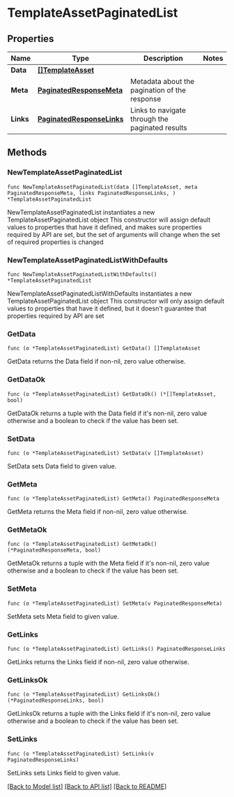# TemplateAssetPaginatedList

## Properties

Name | Type | Description | Notes
------------ | ------------- | ------------- | -------------
**Data** | [**[]TemplateAsset**](TemplateAsset.md) |  | 
**Meta** | [**PaginatedResponseMeta**](PaginatedResponseMeta.md) | Metadata about the pagination of the response | 
**Links** | [**PaginatedResponseLinks**](PaginatedResponseLinks.md) | Links to navigate through the paginated results | 

## Methods

### NewTemplateAssetPaginatedList

`func NewTemplateAssetPaginatedList(data []TemplateAsset, meta PaginatedResponseMeta, links PaginatedResponseLinks, ) *TemplateAssetPaginatedList`

NewTemplateAssetPaginatedList instantiates a new TemplateAssetPaginatedList object
This constructor will assign default values to properties that have it defined,
and makes sure properties required by API are set, but the set of arguments
will change when the set of required properties is changed

### NewTemplateAssetPaginatedListWithDefaults

`func NewTemplateAssetPaginatedListWithDefaults() *TemplateAssetPaginatedList`

NewTemplateAssetPaginatedListWithDefaults instantiates a new TemplateAssetPaginatedList object
This constructor will only assign default values to properties that have it defined,
but it doesn't guarantee that properties required by API are set

### GetData

`func (o *TemplateAssetPaginatedList) GetData() []TemplateAsset`

GetData returns the Data field if non-nil, zero value otherwise.

### GetDataOk

`func (o *TemplateAssetPaginatedList) GetDataOk() (*[]TemplateAsset, bool)`

GetDataOk returns a tuple with the Data field if it's non-nil, zero value otherwise
and a boolean to check if the value has been set.

### SetData

`func (o *TemplateAssetPaginatedList) SetData(v []TemplateAsset)`

SetData sets Data field to given value.


### GetMeta

`func (o *TemplateAssetPaginatedList) GetMeta() PaginatedResponseMeta`

GetMeta returns the Meta field if non-nil, zero value otherwise.

### GetMetaOk

`func (o *TemplateAssetPaginatedList) GetMetaOk() (*PaginatedResponseMeta, bool)`

GetMetaOk returns a tuple with the Meta field if it's non-nil, zero value otherwise
and a boolean to check if the value has been set.

### SetMeta

`func (o *TemplateAssetPaginatedList) SetMeta(v PaginatedResponseMeta)`

SetMeta sets Meta field to given value.


### GetLinks

`func (o *TemplateAssetPaginatedList) GetLinks() PaginatedResponseLinks`

GetLinks returns the Links field if non-nil, zero value otherwise.

### GetLinksOk

`func (o *TemplateAssetPaginatedList) GetLinksOk() (*PaginatedResponseLinks, bool)`

GetLinksOk returns a tuple with the Links field if it's non-nil, zero value otherwise
and a boolean to check if the value has been set.

### SetLinks

`func (o *TemplateAssetPaginatedList) SetLinks(v PaginatedResponseLinks)`

SetLinks sets Links field to given value.



[[Back to Model list]](../README.md#documentation-for-models) [[Back to API list]](../README.md#documentation-for-api-endpoints) [[Back to README]](../README.md)


